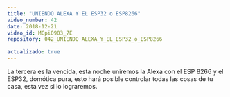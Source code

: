 ```yaml
---
title: "UNIENDO ALEXA Y EL ESP32 o ESP8266"
video_number: 42
date: 2018-12-21
video_id: MCpi0903_7E
repository: 042_UNIENDO ALEXA_Y_EL_ESP32_o_ESP8266

actualizado: true
---
```


La tercera es la vencida, esta noche uniremos la Alexa con el ESP 8266 y el ESP32, domótica pura, esto hará posible controlar todas las cosas de tu casa, esta vez si lo lograremos. 
